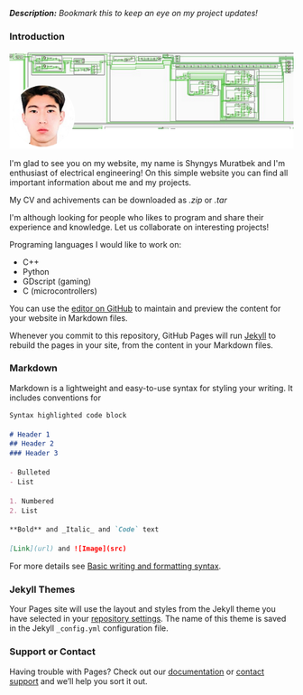 _**Description:**   Bookmark this to keep an eye on my project updates!_

### Introduction
![Image](my_pic2.png)

I'm glad to see you on my website, my name is Shyngys Muratbek and I'm enthusiast of electrical engineering!
On this simple website you can find all important information about me and my projects.

My CV and achivements can be downloaded as _.zip_ or _.tar_

I'm although looking for people who likes to program and share their experience and knowledge.
Let us collaborate on interesting projects!

Programing languages I would like to work on:
- C++
- Python
- GDscript (gaming)
- C (microcontrollers)

You can use the [editor on GitHub](https://github.com/ShyngysM/shyngysm.github.io/edit/main/index.md) to maintain and preview the content for your website in Markdown files.

Whenever you commit to this repository, GitHub Pages will run [Jekyll](https://jekyllrb.com/) to rebuild the pages in your site, from the content in your Markdown files.

### Markdown

Markdown is a lightweight and easy-to-use syntax for styling your writing. It includes conventions for

```markdown
Syntax highlighted code block

# Header 1
## Header 2
### Header 3

- Bulleted
- List

1. Numbered
2. List

**Bold** and _Italic_ and `Code` text

[Link](url) and ![Image](src)
```

For more details see [Basic writing and formatting syntax](https://docs.github.com/en/github/writing-on-github/getting-started-with-writing-and-formatting-on-github/basic-writing-and-formatting-syntax).

### Jekyll Themes

Your Pages site will use the layout and styles from the Jekyll theme you have selected in your [repository settings](https://github.com/ShyngysM/shyngysm.github.io/settings/pages). The name of this theme is saved in the Jekyll `_config.yml` configuration file.

### Support or Contact

Having trouble with Pages? Check out our [documentation](https://docs.github.com/categories/github-pages-basics/) or [contact support](https://support.github.com/contact) and we’ll help you sort it out.
